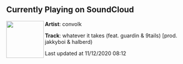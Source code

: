 ## Currently Playing on SoundCloud

[<img align="left" width="100" src="https://i1.sndcdn.com/artworks-000384210948-ojjhuh-t50x50.jpg">](https://soundcloud.com/convolk/whatever-it-takes-guardin-9tails?in=jakkyboi/sets/prod-by-jakky)

**Artist**: convolk 

**Track**: whatever it takes (feat. guardin & 9tails) [prod. jakkyboi & halberd)

Last updated at 11/12/2020 08:12
